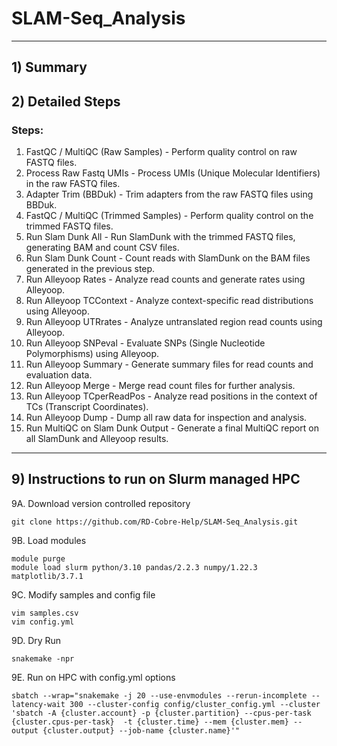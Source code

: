 # SLAM-Seq_Analysis

---

## 1) Summary

## 2) Detailed Steps
### Steps:
1) FastQC / MultiQC (Raw Samples) - Perform quality control on raw FASTQ files.
2) Process Raw Fastq UMIs - Process UMIs (Unique Molecular Identifiers) in the raw FASTQ files.
3) Adapter Trim (BBDuk) - Trim adapters from the raw FASTQ files using BBDuk.
4) FastQC / MultiQC (Trimmed Samples) - Perform quality control on the trimmed FASTQ files.
5) Run Slam Dunk All - Run SlamDunk with the trimmed FASTQ files, generating BAM and count CSV files.
6) Run Slam Dunk Count - Count reads with SlamDunk on the BAM files generated in the previous step.
7) Run Alleyoop Rates - Analyze read counts and generate rates using Alleyoop.
8) Run Alleyoop TCContext - Analyze context-specific read distributions using Alleyoop.
9) Run Alleyoop UTRrates - Analyze untranslated region read counts using Alleyoop.
10) Run Alleyoop SNPeval - Evaluate SNPs (Single Nucleotide Polymorphisms) using Alleyoop.
11) Run Alleyoop Summary - Generate summary files for read counts and evaluation data.
12) Run Alleyoop Merge - Merge read count files for further analysis.
13) Run Alleyoop TCperReadPos - Analyze read positions in the context of TCs (Transcript Coordinates).
14) Run Alleyoop Dump - Dump all raw data for inspection and analysis.
15) Run MultiQC on Slam Dunk Output - Generate a final MultiQC report on all SlamDunk and Alleyoop results.

---

## 9) Instructions to run on Slurm managed HPC
9A. Download version controlled repository
```
git clone https://github.com/RD-Cobre-Help/SLAM-Seq_Analysis.git
```
9B. Load modules
```
module purge
module load slurm python/3.10 pandas/2.2.3 numpy/1.22.3 matplotlib/3.7.1
```
9C. Modify samples and config file
```
vim samples.csv
vim config.yml
```
9D. Dry Run
```
snakemake -npr
```
9E. Run on HPC with config.yml options
```
sbatch --wrap="snakemake -j 20 --use-envmodules --rerun-incomplete --latency-wait 300 --cluster-config config/cluster_config.yml --cluster 'sbatch -A {cluster.account} -p {cluster.partition} --cpus-per-task {cluster.cpus-per-task}  -t {cluster.time} --mem {cluster.mem} --output {cluster.output} --job-name {cluster.name}'"
```
